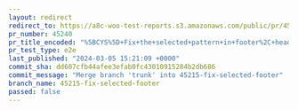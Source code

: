 ```yaml
---
layout: redirect
redirect_to: https://a8c-woo-test-reports.s3.amazonaws.com/public/pr/45240/e2e/index.html
pr_number: 45240
pr_title_encoded: "%5BCYS%5D+Fix+the+selected+pattern+in+footer%2C+header+and+homepage"
pr_test_type: e2e
last_published: "2024-03-05 15:21:09 +0000"
commit_sha: dd607cfb44afee3efab0fc43010915284b2db686
commit_message: "Merge branch 'trunk' into 45215-fix-selected-footer"
branch_name: 45215-fix-selected-footer
passed: false
---
```

